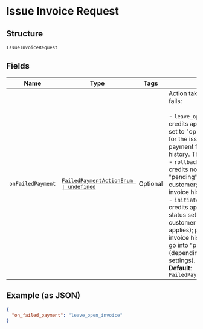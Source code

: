
# Issue Invoice Request

## Structure

`IssueInvoiceRequest`

## Fields

| Name | Type | Tags | Description |
|  --- | --- | --- | --- |
| `onFailedPayment` | [`FailedPaymentActionEnum \| undefined`](../../doc/models/failed-payment-action-enum.md) | Optional | Action taken when payment for an invoice fails:<br><br>- `leave_open_invoice` - prepayments and credits applied to invoice; invoice status set to "open"; email sent to the customer for the issued invoice (if setting applies); payment failure recorded in the invoice history. This is the default option.<br>- `rollback_to_pending` - prepayments and credits not applied; invoice remains in "pending" status; no email sent to the customer; payment failure recorded in the invoice history.<br>- `initiate_dunning` - prepayments and credits applied to the invoice; invoice status set to "open"; email sent to the customer for the issued invoice (if setting applies); payment failure recorded in the invoice history; subscription will  most likely go into "past_due" or "canceled" state (depending upon net terms and dunning settings).<br>**Default**: `FailedPaymentActionEnum.LeaveOpenInvoice` |

## Example (as JSON)

```json
{
  "on_failed_payment": "leave_open_invoice"
}
```

